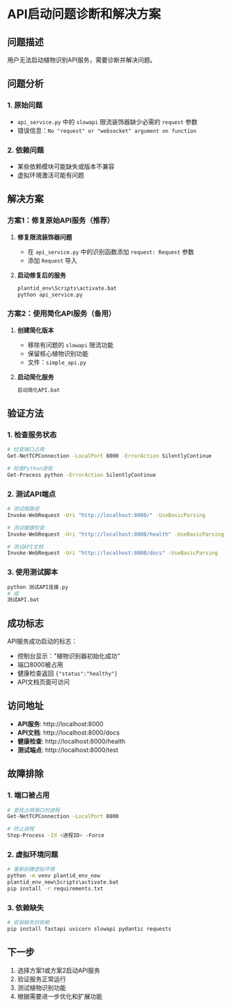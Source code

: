 # API启动问题诊断和解决方案

## 问题描述
用户无法启动植物识别API服务，需要诊断并解决问题。

## 问题分析

### 1. 原始问题
- `api_service.py` 中的 `slowapi` 限流装饰器缺少必需的 `request` 参数
- 错误信息：`No "request" or "websocket" argument on function`

### 2. 依赖问题
- 某些依赖模块可能缺失或版本不兼容
- 虚拟环境激活可能有问题

## 解决方案

### 方案1：修复原始API服务（推荐）

1. **修复限流装饰器问题**
   - 在 `api_service.py` 中的识别函数添加 `request: Request` 参数
   - 添加 `Request` 导入

2. **启动修复后的服务**
   ```bash
   plantid_env\Scripts\activate.bat
   python api_service.py
   ```

### 方案2：使用简化API服务（备用）

1. **创建简化版本**
   - 移除有问题的 `slowapi` 限流功能
   - 保留核心植物识别功能
   - 文件：`simple_api.py`

2. **启动简化服务**
   ```bash
   启动简化API.bat
   ```

## 验证方法

### 1. 检查服务状态
```bash
# 检查端口占用
Get-NetTCPConnection -LocalPort 8000 -ErrorAction SilentlyContinue

# 检查Python进程
Get-Process python -ErrorAction SilentlyContinue
```

### 2. 测试API端点
```bash
# 测试根路径
Invoke-WebRequest -Uri "http://localhost:8000/" -UseBasicParsing

# 测试健康检查
Invoke-WebRequest -Uri "http://localhost:8000/health" -UseBasicParsing

# 测试API文档
Invoke-WebRequest -Uri "http://localhost:8000/docs" -UseBasicParsing
```

### 3. 使用测试脚本
```bash
python 测试API连接.py
# 或
测试API.bat
```

## 成功标志

API服务成功启动的标志：
- 控制台显示："植物识别器初始化成功"
- 端口8000被占用
- 健康检查返回 `{"status":"healthy"}`
- API文档页面可访问

## 访问地址

- **API服务**: http://localhost:8000
- **API文档**: http://localhost:8000/docs
- **健康检查**: http://localhost:8000/health
- **测试端点**: http://localhost:8000/test

## 故障排除

### 1. 端口被占用
```bash
# 查找占用端口的进程
Get-NetTCPConnection -LocalPort 8000

# 终止进程
Stop-Process -Id <进程ID> -Force
```

### 2. 虚拟环境问题
```bash
# 重新创建虚拟环境
python -m venv plantid_env_new
plantid_env_new\Scripts\activate.bat
pip install -r requirements.txt
```

### 3. 依赖缺失
```bash
# 安装缺失的依赖
pip install fastapi uvicorn slowapi pydantic requests
```

## 下一步

1. 选择方案1或方案2启动API服务
2. 验证服务正常运行
3. 测试植物识别功能
4. 根据需要进一步优化和扩展功能 